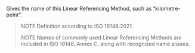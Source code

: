 Gives the name of this Linear Referencing Method, such as “kilometre-point”. 

> NOTE&nbsp;Definition according to ISO 19148:2021.
>
> NOTE&nbsp;Names of commonly used Linear Referencing Methods are included in ISO 19148, Annex C, along with recognized name aliases.
